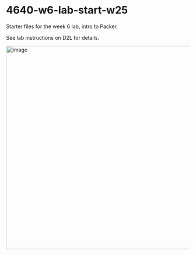 # 4640-w6-lab-start-w25

Starter files for the week 6 lab, intro to Packer.

See lab instructions on D2L for details.


<img width="556" alt="image" src="https://github.com/user-attachments/assets/dcd231f5-3f82-4089-8f0e-a0ac8e8220d3" />
